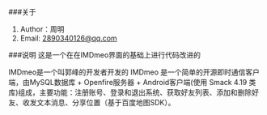 
###关于 

1. Author：周明
2. Email: 2890340126@qq.com

###说明 
这是一个在在IMDmeo界面的基础上进行代码改进的

IMDmeo是一个叫郭峰的开发者开发的
IMDmeo 是一个简单的开源即时通信客户端，由MySQL数据库 + Openfire服务器 + Android客户端(使用 Smack 4.19 类库)组成，主要功能：注册账号、登录和退出系统、获取好友列表、添加和删除好友、收发文本消息、分享位置（基于百度地图SDK）。

###

